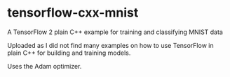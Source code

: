 # tensorflow-cxx-mnist
A TensorFlow 2 plain C++ example for training and classifying MNIST data

Uploaded as I did not find many examples on how to use TensorFlow in plain C++ for building and training models.

Uses the Adam optimizer.
